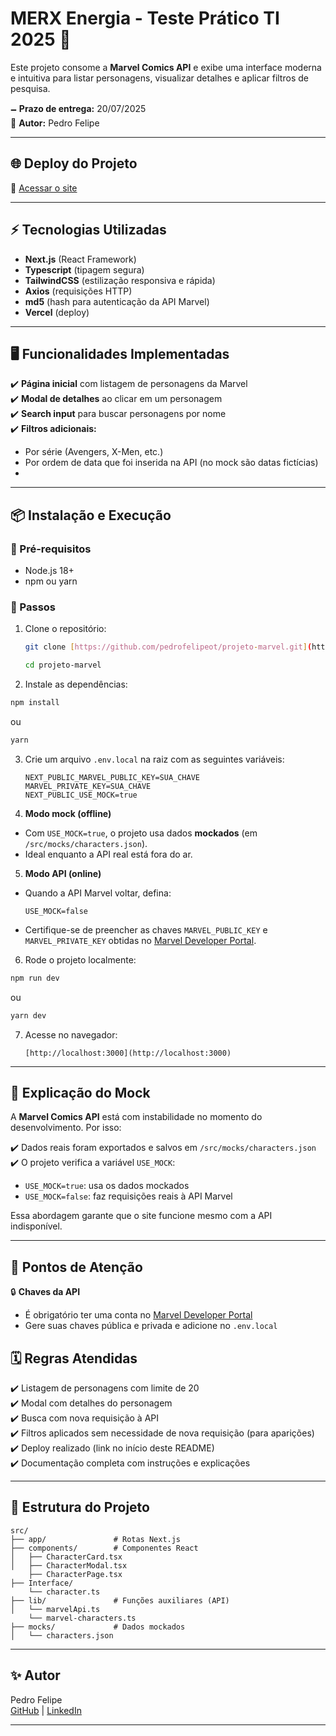 # MERX Energia - Teste Prático TI 2025 🚀

Este projeto consome a **Marvel Comics API** e exibe uma interface moderna e intuitiva para listar personagens, visualizar detalhes e aplicar filtros de pesquisa.

🗕️ **Prazo de entrega:** 20/07/2025\
📌 **Autor:** Pedro Felipe

---

## 🌐 Deploy do Projeto

🔗 [Acessar o site](https://projeto-marvel-teste-tecnico.vercel.app/)

---

## ⚡ Tecnologias Utilizadas

- **Next.js** (React Framework)
- **Typescript** (tipagem segura)
- **TailwindCSS** (estilização responsiva e rápida)
- **Axios** (requisições HTTP)
- **md5** (hash para autenticação da API Marvel)
- **Vercel** (deploy)

---

## 🖥️ Funcionalidades Implementadas

✔️ **Página inicial** com listagem de personagens da Marvel\
✔️ **Modal de detalhes** ao clicar em um personagem\
✔️ **Search input** para buscar personagens por nome\
✔️ **Filtros adicionais:**

- Por série (Avengers, X-Men, etc.)
- Por ordem de data que foi inserida na API (no mock são datas fictícias)
- 
---

## 📦 Instalação e Execução

### 🔑 Pré-requisitos

- Node.js 18+
- npm ou yarn

### 🚀 Passos

1. Clone o repositório:
   ```bash
   git clone [https://github.com/pedrofelipeot/projeto-marvel.git](https://github.com/pedrofelipeot/projeto-marvel.git)
   ```
    ```bash
   cd projeto-marvel
   ```


2. Instale as dependências:
```bash
npm install
````

ou

```bash
yarn
```

3. Crie um arquivo `.env.local` na raiz com as seguintes variáveis:
   ```env
   NEXT_PUBLIC_MARVEL_PUBLIC_KEY=SUA_CHAVE
   MARVEL_PRIVATE_KEY=SUA_CHAVE
   NEXT_PUBLIC_USE_MOCK=true
   ```

4. **Modo mock (offline)**  
- Com `USE_MOCK=true`, o projeto usa dados **mockados** (em `/src/mocks/characters.json`).  
- Ideal enquanto a API real está fora do ar.

5. **Modo API (online)**  
- Quando a API Marvel voltar, defina:
  ```env
  USE_MOCK=false
  ```
- Certifique-se de preencher as chaves `MARVEL_PUBLIC_KEY` e `MARVEL_PRIVATE_KEY` obtidas no [Marvel Developer Portal](https://developer.marvel.com/).

6. Rode o projeto localmente:
```bash
npm run dev
````

ou

```bash
yarn dev
```

7. Acesse no navegador:
   ```
   [http://localhost:3000](http://localhost:3000)
   ```
---

## 📝 Explicação do Mock

A **Marvel Comics API** está com instabilidade no momento do desenvolvimento. Por isso:

✔️ Dados reais foram exportados e salvos em `/src/mocks/characters.json`  
✔️ O projeto verifica a variável `USE_MOCK`:
- `USE_MOCK=true`: usa os dados mockados
- `USE_MOCK=false`: faz requisições reais à API Marvel

Essa abordagem garante que o site funcione mesmo com a API indisponível.

---

## 🔖 Pontos de Atenção

🔒 **Chaves da API**
- É obrigatório ter uma conta no [Marvel Developer Portal](https://developer.marvel.com/)
- Gere suas chaves pública e privada e adicione no `.env.local`

## 🗓️ Regras Atendidas

✔️ Listagem de personagens com limite de 20\
✔️ Modal com detalhes do personagem\
✔️ Busca com nova requisição à API\
✔️ Filtros aplicados sem necessidade de nova requisição (para aparições)\
✔️ Deploy realizado (link no início deste README)\
✔️ Documentação completa com instruções e explicações

---

## 📂 Estrutura do Projeto

```
src/
├── app/               # Rotas Next.js
├── components/        # Componentes React
│   ├── CharacterCard.tsx
│   ├── CharacterModal.tsx
    ├── CharacterPage.tsx
├── Interface/
    └── character.ts
├── lib/               # Funções auxiliares (API)
│   └── marvelApi.ts
    └── marvel-characters.ts
├── mocks/             # Dados mockados
│   └── characters.json
```
---

## ✨ Autor

Pedro Felipe\
[GitHub](https://github.com/pedrofelipeot) | [LinkedIn](https://www.linkedin.com/in/pedrofelipeot/)

---

